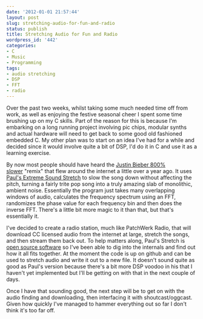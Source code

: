 ```yaml
---
date: '2012-01-01 21:57:44'
layout: post
slug: stretching-audio-for-fun-and-radio
status: publish
title: Stretching Audio for Fun and Radio
wordpress_id: '442'
categories:
- C
- Music
- Programming
tags:
- audio stretching
- DSP
- FFT
- radio
---
```


Over the past two weeks, whilst taking some much needed time off from work, as well as enjoying the festive seasonal cheer I spent some time brushing up on my C skills. Part of the reason for this is because I'm embarking on a long running project involving pic chips, modular synths and actual hardware will need to get back to some good old fashioned embedded C. My other plan was to start on an idea I've had for a while and decided since it would involve quite a bit of DSP, I'd do it in C and use it as a learning exercise.

By now most people should have heard the [Justin Bieber 800% slower](http://www.youtube.com/watch?v=QspuCt1FM9M) "remix" that flew around the internet a little over a year ago. It uses [Paul's Extreme Sound Stretch](http://hypermammut.sourceforge.net/paulstretch/) to slow the song down without affecting the pitch, turning a fairly trite pop song into a truly amazing slab of monolithic, ambient noise. Essentially the program just takes many overlapping windows of audio, calculates the frequency spectrum using an FFT, randomizes the phase value for each frequency bin and then does the inverse FFT. There's a little bit more magic to it than that, but that's essentially it.

I've decided to create a radio station, much like PatchWerk Radio, that will download CC licensed audio from the internet at large, stretch the songs, and then stream them back out. To help matters along, Paul's Stretch is [open source software](https://github.com/paulnasca/paulstretch_cpp) so I've been able to dig into the internals and find out how it all fits together. At the moment the code is up on github and can be used to stretch audio and write it out to a new file. It doesn't sound quite as good as Paul's version because there's a bit more DSP voodoo in his that I haven't yet implemented but I'll be getting on with that in the next couple of days.

Once I have that sounding good, the next step will be to get on with the audio finding and downloading, then interfacing it with shoutcast/oggcast. Given how quickly I've managed to hammer everything out so far I don't think it's too far off.
